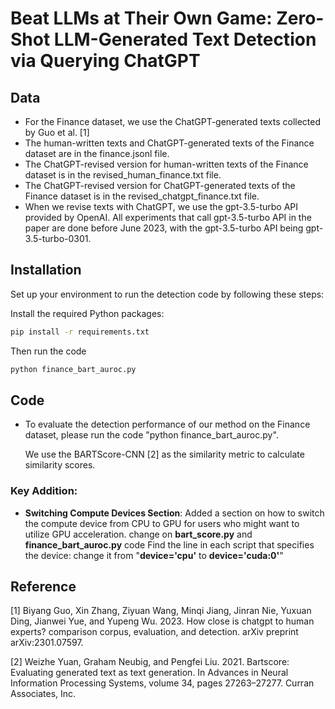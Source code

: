 # Beat LLMs at Their Own Game: Zero-Shot LLM-Generated Text Detection via Querying ChatGPT
## Data
* For the Finance dataset, we use the ChatGPT-generated texts collected by Guo et al. [1]
* The human-written texts and ChatGPT-generated texts of the Finance dataset are in the finance.jsonl file.
* The ChatGPT-revised version for human-written texts of the Finance dataset is in the revised_human_finance.txt file.
* The ChatGPT-revised version for ChatGPT-generated texts of the Finance dataset is in the revised_chatgpt_finance.txt file.
* When we revise texts with ChatGPT, we use the
gpt-3.5-turbo API provided by OpenAI. All experiments that call gpt-3.5-turbo API in
the paper are done before June 2023, with the gpt-3.5-turbo API being gpt-3.5-turbo-0301.

## Installation
Set up your environment to run the detection code by following these steps:

 Install the required Python packages:
   ```bash
   pip install -r requirements.txt
```
Then run the code 
   ```bash
   python finance_bart_auroc.py
```

## Code
* To evaluate the detection performance of our method on the Finance dataset, please run the code "python finance_bart_auroc.py".
  
  We use the BARTScore-CNN [2] as
the similarity metric to calculate similarity scores.

### Key Addition:
- **Switching Compute Devices Section**: Added a section on how to switch the compute device from CPU to GPU for users who might want to utilize GPU acceleration. 
change on **bart_score.py** and **finance_bart_auroc.py** code 
Find the line in each script that specifies the device:
change it from "**device='cpu'** to **device='cuda:0'**"


 ## Reference
[1] Biyang Guo, Xin Zhang, Ziyuan Wang, Minqi Jiang,
Jinran Nie, Yuxuan Ding, Jianwei Yue, and Yupeng
Wu. 2023. How close is chatgpt to human experts?
comparison corpus, evaluation, and detection. arXiv
preprint arXiv:2301.07597.

[2] Weizhe Yuan, Graham Neubig, and Pengfei Liu. 2021.
Bartscore: Evaluating generated text as text generation. In Advances in Neural Information Processing
Systems, volume 34, pages 27263–27277. Curran Associates, Inc.
